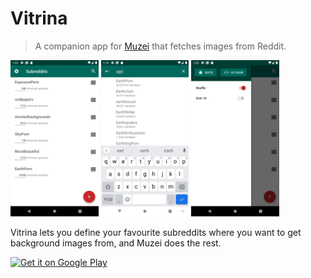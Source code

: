 # Vitrina

> A companion app for [Muzei](https://github.com/romannurik/muzei) that fetches images from Reddit.

<img src="./other/images/screenshot_home.png" alt="Home" height="250"/>

<img src="./other/images/screenshot_search.png" alt="Search" height="250"/>

<img src="./other/images/screenshot_settings.png" alt="Settings" height="250"/>

Vitrina lets you define your favourite subreddits where you want to get background images from, and Muzei does the rest.

<a href="https://play.google.com/store/apps/details?id=stoyck.vitrina" target="_blank">
<img src="https://play.google.com/intl/en_us/badges/images/generic/en-play-badge.png" alt="Get it on Google Play" height="90"/></a>
